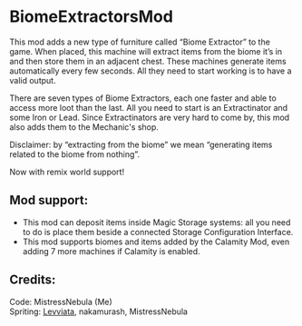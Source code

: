 # BiomeExtractorsMod
This mod adds a new type of furniture called “Biome Extractor” to the game. When placed, this machine will extract items from the biome it’s in and then store them in an adjacent chest.
These machines generate items automatically every few seconds. All they need to start working is to have a valid output.

There are seven types of Biome Extractors, each one faster and able to access more loot than the last. All you need to start is an Extractinator and some Iron or Lead.
Since Extractinators are very hard to come by, this mod also adds them to the Mechanic's shop.

Disclaimer: by “extracting from the biome” we mean “generating items related to the biome from nothing”.

Now with remix world support!

## Mod support:
- This mod can deposit items inside Magic Storage systems: all you need to do is place them beside a connected Storage Configuration Interface.
- This mod supports biomes and items added by the Calamity Mod, even adding 7 more machines if Calamity is enabled.

## Credits:
Code: MistressNebula (Me)  
Spriting: [Levviata](https://github.com/Levviata), nakamurash, MistressNebula
